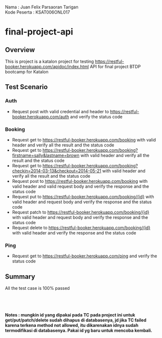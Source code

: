 Nama : Juan Felix Parsaoran Tarigan<br>
Kode Peserta : KSAT006ONL017
# final-project-api

## Overview
This is project is a katalon project for testing https://restful-booker.herokuapp.com/apidoc/index.html API for final project BTDP bootcamp for Katalon

## Test Scenario

### Auth
- Request post with valid credential and header to https://restful-booker.herokuapp.com/auth and verify the status code

### Booking
- Request get to https://restful-booker.herokuapp.com/booking with valid header and verify all the result and the status code
- Request get to https://restful-booker.herokuapp.com/booking?firstname=sally&lastname=brown with valid header and verify all the result and the status code
- Request get to https://restful-booker.herokuapp.com/booking?checkin=2014-03-13&checkout=2014-05-21 with valid header and verify all the result and the status code
- Request post to https://restful-booker.herokuapp.com/booking with valid header and valid request body and verify the response and the status code
- Request put to https://restful-booker.herokuapp.com/booking/{id} with valid header and request body and verify the response and the status code
- Request patch to https://restful-booker.herokuapp.com/booking/{id} with valid header and request body and verify the response and the status code
- Request delete to https://restful-booker.herokuapp.com/booking/{id} with valid header and verify the response and the status code

### Ping
- Request get to https://restful-booker.herokuapp.com/ping and verify the status code

## Summary
All the test case is 100% passed
<br><br><br><br>

#### Notes : mungkin id yang dipakai pada TC pada project ini untuk get/put/patch/delete sudah dihapus di databasenya, jd jika TC failed karena terkena method not allowed, itu dikarenakan idnya sudah termodifikasi di databasenya. Pakai id yg baru untuk mencoba kembali.
